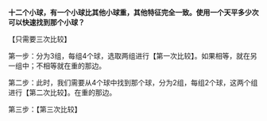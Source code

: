 **十二个小球，有一个小球比其他小球重，其他特征完全一致。使用一个天平多少次可以快速找到那个小球？**

【只需要三次比较】

第一步：分为3组，每组4个球，选取两组进行【第一次比较】。如果相等，就在另一组中；不相等就在重的那边。

第二步：此时，我们需要从4个球中找到那个球，分为2组，每组2个球，这两个组进行【第二次比较】。在重的那边。

第三步：【第三次比较】





























